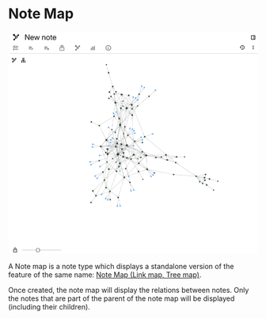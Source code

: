 # Note Map
![](Note%20Map_image.png)

A Note map is a note type which displays a standalone version of the feature of the same name: [Note Map (Link map, Tree map)](../Advanced%20Usage/Note%20Map%20\(Link%20map%2C%20Tree%20map\).md).

Once created, the note map will display the relations between notes. Only the notes that are part of the parent of the note map will be displayed (including their children).